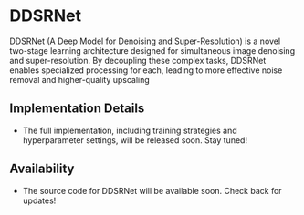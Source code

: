 # DDSRNet
DDSRNet (A Deep Model for Denoising and Super-Resolution) is a novel two-stage learning architecture designed for simultaneous image denoising and super-resolution. By decoupling these complex tasks, DDSRNet enables specialized processing for each, leading to more effective noise removal and higher-quality upscaling


## Implementation Details

- The full implementation, including training strategies and hyperparameter settings, will be released soon. Stay tuned!

## Availability

- The source code for DDSRNet will be available soon. Check back for updates!
